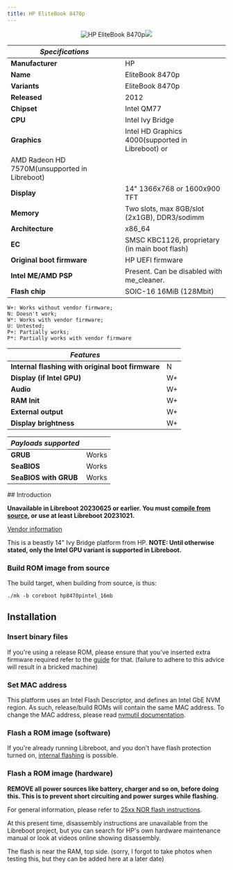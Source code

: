 ```yaml
---
title: HP EliteBook 8470p
---
```


<div class="specs">
<center>
<img tabindex=1 alt="HP EliteBook 8470p" class="p" src="https://av.libreboot.org/hp8470p/hp8470p.jpg" /><span class="f"><img src="https://av.libreboot.org/hp8470p/hp8470p.jpg" /></span>
</center>

| ***Specifications***       |                                                |
|----------------------------|------------------------------------------------|
| **Manufacturer**           | HP                                             |
| **Name**                   | EliteBook 8470p                                |
| **Variants**               | EliteBook 8470p                                |
| **Released**               | 2012                                           |
| **Chipset**                | Intel QM77                                     |
| **CPU**                    | Intel Ivy Bridge                               |
| **Graphics**               | Intel HD Graphics 4000(supported in Libreboot) or
                               AMD Radeon HD 7570M(unsupported in Libreboot)  | 
| **Display**                | 14" 1366x768 or 1600x900 TFT                   |
| **Memory**                 | Two slots, max 8GB/slot (2x1GB), DDR3/sodimm   |
| **Architecture**           | x86_64                                         |
| **EC**                     | SMSC KBC1126, proprietary (in main boot flash) |
| **Original boot firmware** | HP UEFI firmware                               |
| **Intel ME/AMD PSP**       | Present. Can be disabled with me_cleaner.      |
| **Flash chip**             | SOIC-16 16MiB (128Mbit)                        |


```
W+: Works without vendor firmware; 
N: Doesn't work; 
W*: Works with vendor firmware; 
U: Untested; 
P+: Partially works; 
P*: Partially works with vendor firmware
```

| ***Features***                                    |    |
|---------------------------------------------------|----|
| **Internal flashing with original boot firmware** | N  |
| **Display (if Intel GPU)**                        | W+ |
| **Audio**                                         | W+ |
| **RAM Init**                                      | W+ |
| **External output**                               | W+ |
| **Display brightness**                            | W+ | 

| ***Payloads supported***  |           |
|---------------------------|-----------|
| **GRUB**                  | Works     |
| **SeaBIOS**               | Works     |
| **SeaBIOS with GRUB**     | Works     |
</div>
## Introduction

**Unavailable in Libreboot 20230625 or earlier. You must [compile from
source](../build/), or use at least Libreboot 20231021.**

[Vendor information](https://support.hp.com/gb-en/document/c03374369)

This is a beastly 14" Ivy Bridge platform from HP.
**NOTE: Until otherwise stated, only the Intel GPU variant is supported in
Libreboot.**

### Build ROM image from source

The build target, when building from source, is thus:

	./mk -b coreboot hp8470pintel_16mb

## Installation

### Insert binary files

If you're using a release ROM, please ensure that you've inserted extra firmware
required refer to the [guide](../install/ivy_has_common) for that. (failure
to adhere to this advice will result in a bricked machine)

### Set MAC address

This platform uses an Intel Flash Descriptor, and defines an Intel GbE NVM
region. As such, release/build ROMs will contain the same MAC address. To
change the MAC address, please read [nvmutil documentation](../install/nvmutil).

### Flash a ROM image (software)

If you're already running Libreboot, and you don't have flash protection
turned on, [internal flashing](../install/) is possible.

### Flash a ROM image (hardware)

**REMOVE all power sources like battery, charger and so on, before doing this.
This is to prevent short circuiting and power surges while flashing.**

For general information, please refer to [25xx NOR flash
instructions](../install/spi).

At this present time, disassembly instructions are unavailable from the
Libreboot project, but you can search for HP's own hardware maintenance manual
or look at videos online showing disassembly.

The flash is near the RAM, top side. (sorry, I forgot to take photos when
testing this, but they can be added here at a later date)
